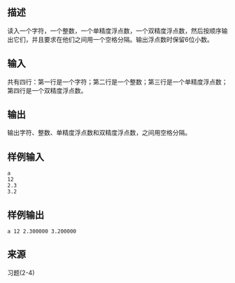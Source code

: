 ## 描述


读入一个字符，一个整数，一个单精度浮点数，一个双精度浮点数，然后按顺序输出它们，并且要求在他们之间用一个空格分隔。输出浮点数时保留6位小数。

## 输入


共有四行：第一行是一个字符；第二行是一个整数；第三行是一个单精度浮点数；第四行是一个双精度浮点数。

## 输出


输出字符、整数、单精度浮点数和双精度浮点数，之间用空格分隔。

## 样例输入


```
a
12
2.3
3.2
```


## 样例输出


```
a 12 2.300000 3.200000
```


## 来源


习题(2-4)

